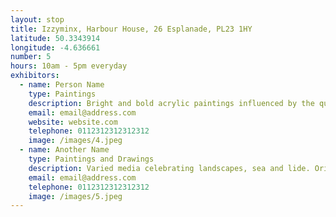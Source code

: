 ```yaml
---
layout: stop
title: Izzyminx, Harbour House, 26 Esplanade, PL23 1HY
latitude: 50.3343914
longitude: -4.636661
number: 5
hours: 10am - 5pm everyday
exhibitors: 
  - name: Person Name
    type: Paintings
    description: Bright and bold acrylic paintings influenced by the quirky boats, seagulls and landmarks of fabulous Fowey
    email: email@address.com
    website: website.com
    telephone: 0112312312312312
    image: /images/4.jpeg
  - name: Another Name
    type: Paintings and Drawings
    description: Varied media celebrating landscapes, sea and lide. Originals, print and cards for sale
    email: email@address.com
    telephone: 0112312312312312
    image: /images/5.jpeg
---
```


